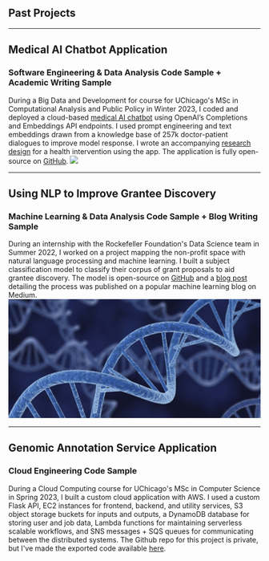 ## Past Projects

---
## Medical AI Chatbot Application
### Software Engineering & Data Analysis Code Sample + Academic Writing Sample
During a Big Data and Development for course for UChicago's MSc in Computational Analysis and Public Policy in Winter 2023, I coded and deployed a cloud-based <a href="https://docgpt.herokuapp.com/">medical AI chatbot</a> using OpenAI’s Completions and Embeddings API endpoints. I used prompt engineering and text embeddings drawn from a knowledge base of 257k doctor-patient dialogues to improve model response. I wrote an accompanying <a href="https://github.com/dustinmarshall/DocGPT/blob/main/research_design.pdf">research design</a> for a health intervention using the app. The application is fully open-source on <a href="https://github.com/dustinmarshall/DocGPT">GitHub</a>.
<img src="images/docjpg.jpg"/>

---
## Using NLP to Improve Grantee Discovery
### Machine Learning & Data Analysis Code Sample + Blog Writing Sample
During an internship with the Rockefeller Foundation's Data Science team in Summer 2022, I worked on a project mapping the non-profit space with natural language processing and machine learning. I built a subject classification model to classify their corpus of grant proposals to aid grantee discovery. The model is open-source on <a href="https://github.com/dustinmarshall/data_science_subject_classifier">GitHub</a> and a <a href="https://medium.com/mlearning-ai/using-nlp-to-improve-grantee-discovery-adc40f3833f">blog post</a> detailing the process was published on a popular machine learning blog on Medium.
<img src="images/gas.jpg"/>

---
## Genomic Annotation Service Application
### Cloud Engineering Code Sample
During a Cloud Computing course for UChicago's MSc in Computer Science in Spring 2023, I built a custom cloud application with AWS. I used a custom Flask API, EC2 instances for frontend, backend, and utility services, S3 object storage buckets for inputs and outputs, a DynamoDB database for storing user and job data, Lambda functions for maintaining serverless scalable workflows, and SNS messages + SQS queues for communicating between the distributed systems. The Github repo for this project is private, but I've made the exported code available <a href="https://drive.google.com/file/d/1OJ5KSlXKvHIr8I5Tw-sYudv_NDYaP3Jb/view">here</a>.
